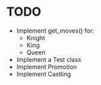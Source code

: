 # TODO
- Implement get_moves() for:
    - Knight
    - King
    - Queen
- Implement a Test class
- Implement Promotion
- Implement Castling

